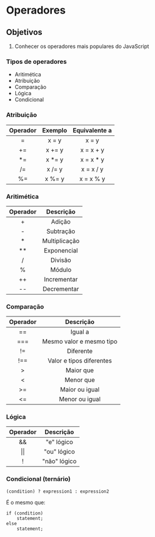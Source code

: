 # Operadores

## Objetivos

1. Conhecer os operadores mais populares do JavaScript

### **Tipos de operadores**

- Aritimética
- Atribuição
- Comparação
- Lógica
- Condicional

### **Atribuição**

| **Operador** | **Exemplo** | **Equivalente a** |
|:------------:|:-----------:|:-----------------:|
|       =      |    x = y    |       x = y       |
|      +=      |    x += y   |     x = x + y     |
|      *=      |    x *= y   |     x = x * y     |
|      /=      |    x /= y   |     x = x / y     |
|      %=      |    x %= y   |      x = x % y    |

### **Aritimética**

| **Operador** | **Descrição** |
|:------------:|:-------------:|
|       +      |     Adição    |
|       -      |   Subtração   |
|       *      | Multiplicação |
|      **      |  Exponencial  |
|       /      |    Divisão    |
|       %      |     Módulo    |
|      ++      |  Incrementar  |
|      --      |  Decrementar  |

### **Comparação**

| **Operador** |       **Descrição**      |
|:------------:|:------------------------:|
|      ==      |          Igual a         |
|      ===     | Mesmo valor e mesmo tipo |
|      !=      |         Diferente        |
|      !==     | Valor e tipos diferentes |
|       >      |         Maior que        |
|       <      |         Menor que        |
|      >=      |      Maior ou igual      |
|      <=      |      Menor ou igual      |

### **Lógica**

| **Operador** | **Descrição** |
|:------------:|:-------------:|
|      &&      |   "e" lógico  |
|     \|\|     |  "ou" lógico  |
|       !      |  "não" lógico |

### **Condicional (ternário)**

`(condition) ? expression1 : expression2`

É o mesmo que:

```
if (condition) 
    statement;
else 
    statement;
```